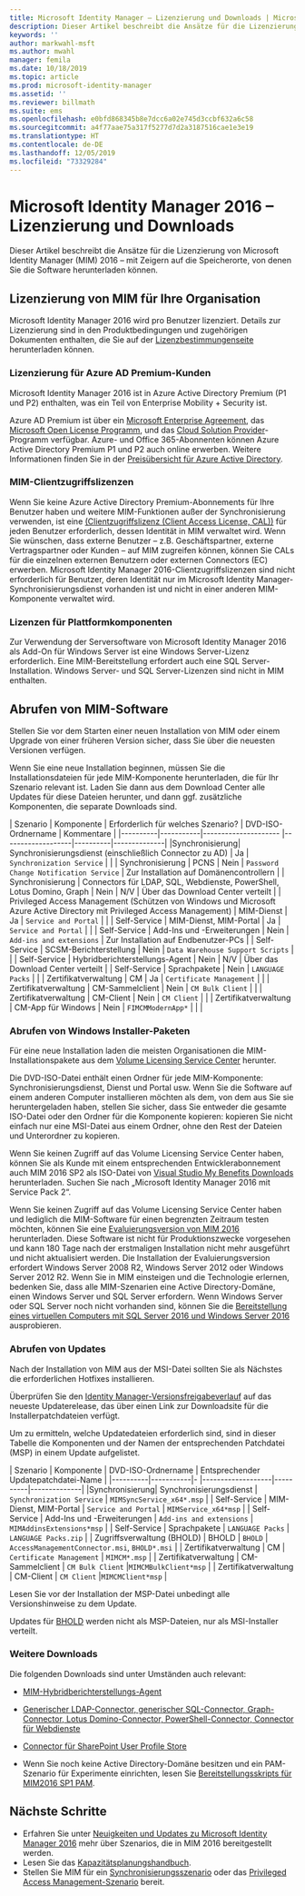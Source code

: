 ```yaml
---
title: Microsoft Identity Manager – Lizenzierung und Downloads | Microsoft-Dokumentation
description: Dieser Artikel beschreibt die Ansätze für die Lizenzierung von Microsoft Identity Manager (MIM) 2016 – mit Zeigern auf die Speicherorte, von denen Sie die Software herunterladen können.
keywords: ''
author: markwahl-msft
ms.author: mwahl
manager: femila
ms.date: 10/18/2019
ms.topic: article
ms.prod: microsoft-identity-manager
ms.assetid: ''
ms.reviewer: billmath
ms.suite: ems
ms.openlocfilehash: e0bfd868345b8e7dcc6a02e745d3ccbf632a6c58
ms.sourcegitcommit: a4f77aae75a317f5277d7d2a3187516cae1e3e19
ms.translationtype: HT
ms.contentlocale: de-DE
ms.lasthandoff: 12/05/2019
ms.locfileid: "73329284"
---
```

# <a name="microsoft-identity-manager-2016-licensing-and-downloads"></a>Microsoft Identity Manager 2016 – Lizenzierung und Downloads

Dieser Artikel beschreibt die Ansätze für die Lizenzierung von Microsoft Identity Manager (MIM) 2016 – mit Zeigern auf die Speicherorte, von denen Sie die Software herunterladen können.

## <a name="licensing-mim-for-your-organization"></a>Lizenzierung von MIM für Ihre Organisation

Microsoft Identity Manager 2016 wird pro Benutzer lizenziert.  Details zur Lizenzierung sind in den Produktbedingungen und zugehörigen Dokumenten enthalten, die Sie auf der [Lizenzbestimmungenseite](https://www.microsoft.com/licensing/product-licensing/products.aspx) herunterladen können.

### <a name="licensing-for-azure-ad-premium-customers"></a>Lizenzierung für Azure AD Premium-Kunden

Microsoft Identity Manager 2016 ist in Azure Active Directory Premium (P1 und P2) enthalten, was ein Teil von Enterprise Mobility + Security ist.

Azure AD Premium ist über ein [Microsoft Enterprise Agreement](https://www.microsoft.com/licensing/licensing-programs/enterprise.aspx), das [Microsoft Open License Programm](https://www.microsoft.com/licensing/licensing-programs/open-license.aspx), und das [Cloud Solution Provider](https://go.microsoft.com/fwlink/?LinkId=614968&clcid=0x409)-Programm verfügbar. Azure- und Office 365-Abonnenten können Azure Active Directory Premium P1 und P2 auch online erwerben.  Weitere Informationen finden Sie in der [Preisübersicht für Azure Active Directory](https://azure.microsoft.com/pricing/details/active-directory/).

### <a name="mim-cals"></a>MIM-Clientzugriffslizenzen

Wenn Sie keine Azure Active Directory Premium-Abonnements für Ihre Benutzer haben und weitere MIM-Funktionen außer der Synchronisierung verwenden, ist eine [(Clientzugriffslizenz (Client Access License, CAL))](https://www.microsoft.com/licensing/product-licensing/client-access-license.aspx) für jeden Benutzer erforderlich, dessen Identität in MIM verwaltet wird. Wenn Sie wünschen, dass externe Benutzer – z.B. Geschäftspartner, externe Vertragspartner oder Kunden – auf MIM zugreifen können, können Sie CALs für die einzelnen externen Benutzern oder externen Connectors (EC) erwerben. Microsoft Identity Manager 2016-Clientzugriffslizenzen sind nicht erforderlich für Benutzer, deren Identität nur im Microsoft Identity Manager-Synchronisierungsdienst vorhanden ist und nicht in einer anderen MIM-Komponente verwaltet wird.

### <a name="licenses-for-platform-components"></a>Lizenzen für Plattformkomponenten

Zur Verwendung der Serversoftware von Microsoft Identity Manager 2016 als Add-On für Windows Server ist eine Windows Server-Lizenz erforderlich. Eine MIM-Bereitstellung erfordert auch eine SQL Server-Installation.  Windows Server- und SQL Server-Lizenzen sind nicht in MIM enthalten.

## <a name="obtaining-mim-software"></a>Abrufen von MIM-Software

Stellen Sie vor dem Starten einer neuen Installation von MIM oder einem Upgrade von einer früheren Version sicher, dass Sie über die neuesten Versionen verfügen.

Wenn Sie eine neue Installation beginnen, müssen Sie die Installationsdateien für jede MIM-Komponente herunterladen, die für Ihr Szenario relevant ist. Laden Sie dann aus dem Download Center alle Updates für diese Dateien herunter, und dann ggf. zusätzliche Komponenten, die separate Downloads sind.


| Szenario | Komponente | Erforderlich für welches Szenario? | DVD-ISO-Ordnername | Kommentare |
|----------|-----------|---------------------   |-------------------|----------|--------------|
|Synchronisierung| Synchronisierungsdienst (einschließlich Connector zu AD) | Ja | `Synchronization Service` | |
| Synchronisierung | PCNS | Nein | `Password Change Notification Service` |  Zur Installation auf Domänencontrollern |
| Synchronisierung | Connectors für LDAP, SQL, Webdienste, PowerShell, Lotus Domino, Graph | Nein | N/V | Über das Download Center verteilt |
| Privileged Access Management (Schützen von Windows und Microsoft Azure Active Directory mit Privileged Access Management) | MIM-Dienst | Ja | `Service and Portal` | |
| Self-Service | MIM-Dienst, MIM-Portal | Ja | `Service and Portal` | |
| Self-Service | Add-Ins und -Erweiterungen | Nein | `Add-ins and extensions` | Zur Installation auf Endbenutzer-PCs |
| Self-Service | SCSM-Berichterstellung | Nein | `Data Warehouse Support Scripts` | |
| Self-Service | Hybridberichterstellungs-Agent | Nein | N/V | Über das Download Center verteilt |
| Self-Service | Sprachpakete | Nein | `LANGUAGE Packs` | |
| Zertifikatverwaltung | CM | Ja | `Certificate Management` | |
| Zertifikatverwaltung | CM-Sammelclient | Nein | `CM Bulk Client` | |
| Zertifikatverwaltung | CM-Client | Nein | `CM Client`  | |
| Zertifikatverwaltung | CM-App für Windows | Nein | `FIMCMModernApp*` | | |

### <a name="obtaining-windows-installer-packages"></a>Abrufen von Windows Installer-Paketen

Für eine neue Installation laden die meisten Organisationen die MIM-Installationspakete aus dem [Volume Licensing Service Center](https://www.microsoft.com/licensing/servicecenter/default.aspx) herunter. 


Die DVD-ISO-Datei enthält einen Ordner für jede MIM-Komponente: Synchronisierungsdienst, Dienst und Portal usw. Wenn Sie die Software auf einem anderen Computer installieren möchten als dem, von dem aus Sie sie heruntergeladen haben, stellen Sie sicher, dass Sie entweder die gesamte ISO-Datei oder den Ordner für die Komponente kopieren: kopieren Sie nicht einfach nur eine MSI-Datei aus einem Ordner, ohne den Rest der Dateien und Unterordner zu kopieren.

Wenn Sie keinen Zugriff auf das Volume Licensing Service Center haben, können Sie als Kunde mit einem entsprechenden Entwicklerabonnement auch MIM 2016 SP2 als ISO-Datei von [Visual Studio My Benefits Downloads](https://my.visualstudio.com/Downloads?q=Microsoft%20Identity%20Manager%202016%20with%20Service%20Pack%202&pgroup=) herunterladen.  Suchen Sie nach „Microsoft Identity Manager 2016 mit Service Pack 2“.  

Wenn Sie keinen Zugriff auf das Volume Licensing Service Center haben und lediglich die MIM-Software für einen begrenzten Zeitraum testen möchten, können Sie eine [Evaluierungsversion von MIM 2016](https://www.microsoft.com/en-us/download/details.aspx?id=48244) herunterladen. Diese Software ist nicht für Produktionszwecke vorgesehen und kann 180 Tage nach der erstmaligen Installation nicht mehr ausgeführt und nicht aktualisiert werden. Die Installation der Evaluierungsversion erfordert Windows Server 2008 R2, Windows Server 2012 oder Windows Server 2012 R2.  Wenn Sie in MIM einsteigen und die Technologie erlernen, bedenken Sie, dass alle MIM-Szenarien eine Active Directory-Domäne, einen Windows Server und SQL Server erfordern. Wenn Windows Server oder SQL Server noch nicht vorhanden sind, können Sie die [Bereitstellung eines virtuellen Computers mit SQL Server 2016 und Windows Server 2016](https://azure.microsoft.com/blog/azure-images-sql-server-2016-on-windows-server-2016/) ausprobieren.

### <a name="obtaining-updates"></a>Abrufen von Updates

Nach der Installation von MIM aus der MSI-Datei sollten Sie als Nächstes die erforderlichen Hotfixes installieren.

Überprüfen Sie den [Identity Manager-Versionsfreigabeverlauf](./reference/version-history.md) auf das neueste Updaterelease, das über einen Link zur Downloadsite für die Installerpatchdateien verfügt.

Um zu ermitteln, welche Updatedateien erforderlich sind, sind in dieser Tabelle die Komponenten und der Namen der entsprechenden Patchdatei (MSP) in einem Update aufgelistet.

| Szenario | Komponente | DVD-ISO-Ordnername | Entsprechender Updatepatchdatei-Name |
|----------|-----------|-   |-------------------|----------|--------------|
|Synchronisierung| Synchronisierungsdienst | `Synchronization Service` | `MIMSyncService_x64*.msp` |
| Self-Service | MIM-Dienst, MIM-Portal | `Service and Portal` | `MIMService_x64*msp` |
| Self-Service | Add-Ins und -Erweiterungen | `Add-ins and extensions` | `MIMAddinsExtensions*msp` |
| Self-Service | Sprachpakete | `LANGUAGE Packs` | `LANGUAGE Packs.zip` |
| Zugriffsverwaltung (BHOLD) | BHOLD | `BHOLD` | `AccessManagementConnector.msi`, `BHOLD*.msi` |
| Zertifikatverwaltung | CM |  `Certificate Management` | `MIMCM*.msp` |
| Zertifikatverwaltung | CM-Sammelclient |  `CM Bulk Client` |`MIMCMBulkClient*msp` |
| Zertifikatverwaltung | CM-Client | `CM Client` |`MIMCMClient*msp` |

Lesen Sie vor der Installation der MSP-Datei unbedingt alle Versionshinweise zu dem Update.

Updates für [BHOLD](https://www.microsoft.com/download/details.aspx?id=55950) werden nicht als MSP-Dateien, nur als MSI-Installer verteilt.

### <a name="additional-downloads"></a>Weitere Downloads

Die folgenden Downloads sind unter Umständen auch relevant:

- [MIM-Hybridberichterstellungs-Agent](https://www.microsoft.com/download/details.aspx?id=55112)

- [Generischer LDAP-Connector, generischer SQL-Connector, Graph-Connector, Lotus Domino-Connector, PowerShell-Connector, Connector für Webdienste](http://go.microsoft.com/fwlink/?LinkId=717495)

- [Connector für SharePoint User Profile Store](https://www.microsoft.com/download/details.aspx?id=41164)

- Wenn Sie noch keine Active Directory-Domäne besitzen und ein PAM-Szenario für Experimente einrichten, lesen Sie [Bereitstellungsskripts für MIM2016 SP1 PAM](sp1-deployment-scripts.md).

## <a name="next-steps"></a>Nächste Schritte

- Erfahren Sie unter [Neuigkeiten und Updates zu Microsoft Identity Manager 2016](microsoft-identity-manager-2016.md) mehr über Szenarios, die in MIM 2016 bereitgestellt werden.
- Lesen Sie das [Kapazitätsplanungshandbuch](capacity-planning-guide.md).
- Stellen Sie MIM für ein [Synchronisierungsszenario](microsoft-identity-manager-deploy.md) oder das [Privileged Access Management-Szenario](./pam/privileged-identity-management-for-active-directory-domain-services.md) bereit.

